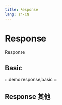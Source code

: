 ```yaml
--- 
title: Response
lang: zh-CN
---
```


# Response

Response


## Basic

:::demo 
response/basic
:::

## Response 其他
